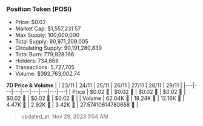 
  ### Position Token (POSI)
  - Price: $0.02
  - Market Cap: $1,557,231.57
  - Max Supply: 100,000,000
  - Total Supply: 90,971,209.005
  - Circulating Supply: 90,191,280.839
  - Total Burn: 779,928.166
  - Holders: 734,668
  - Transactions: 5,727,705
  - Volume: $392,763,002.74

  **7D Price & Volume**
  | | 23&#x2F;11 | 24&#x2F;11 | 25&#x2F;11 | 26&#x2F;11 | 27&#x2F;11 | 28&#x2F;11 | 29&#x2F;11 |
  |---|---|---|---|---|---|---|---|
  | Price | $0.02 🔻 | $0.02 🚀 | $0.02 🔻 | $0.02 🔻 | $0.02 🔻 | $0.02 🚀 | $0.02 🔻 |
  | Volume | 62.04K 🚀 | 18.24K 🔻 | 12.16K 🔻 | 4.47K 🔻 | 2.92K 🔻 | 3.42K 🚀 | 27.57410614780658 🔻 |

  > updated_at: Nov 29, 2023 1:04 AM
